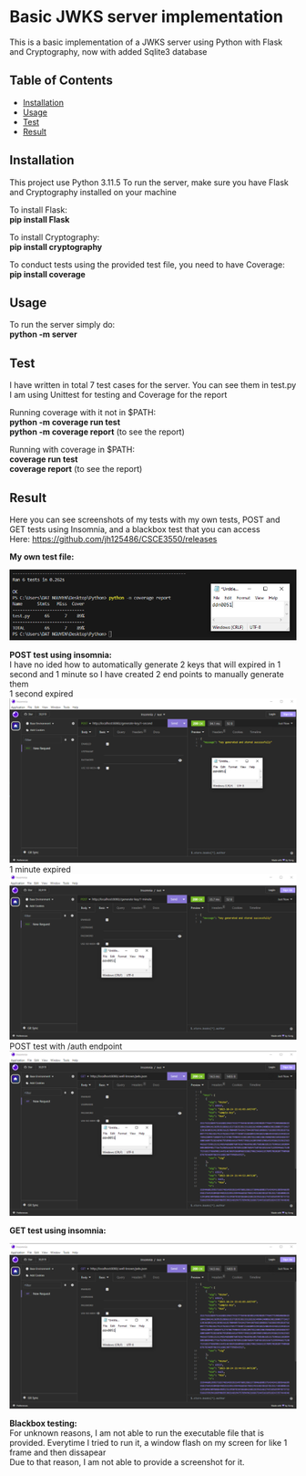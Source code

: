 # Basic JWKS server implementation

This is a basic implementation of a JWKS server using Python with Flask and Cryptography, now with added Sqlite3 database

## Table of Contents

- [Installation](#installation)
- [Usage](#usage)
- [Test](#test)
- [Result](#result)

## Installation

This project use Python 3.11.5
To run the server, make sure you have Flask and Cryptography installed on your machine

To install Flask:<br>
**pip install Flask**

To install Cryptography:<br>
**pip install cryptography**

To conduct tests using the provided test file, you need to have Coverage:<br>
**pip install coverage**

## Usage

To run the server simply do:<br>
**python -m server**

## Test

I have written in total 7 test cases for the server. You can see them in test.py
I am using Unittest for testing and Coverage for the report

Running coverage with it not in $PATH:<br>
**python -m coverage run test**<br>
**python -m coverage report** (to see the report)<br>

Running with coverage in $PATH:<br>
**coverage run test**<br>
**coverage report** (to see the report)<br>

## Result

Here you can see screenshots of my tests with my own tests, POST and GET tests using Insomnia, and a blackbox test that you can access<br>
Here: https://github.com/jh125486/CSCE3550/releases

**My own test file:**<br>

![Test case images](./screenshots/coverage_report_sq3.PNG)

**POST test using insomnia:**<br>
I have no ided how to automatically generate 2 keys that will expired in 1 second and 1 minute so I have created 2 end points to manually generate them <br>
1 second expired <br>
![POST test images 1 second](./screenshots/1_second_expire_key.PNG)
1 minute expired <br>
![POST test images 1 minute](./screenshots/1_minute_expire_key.PNG)
POST test with /auth endpoint <br>
![POST test images sqlite](./screenshots/GET_test_sglite.PNG)

**GET test using insomnia:**<br>

![GET test images](./screenshots/GET_test_sglite.PNG)

**Blackbox testing:**<br>
For unknown reasons, I am not able to run the executable file that is provided. Everytime I tried to run it, a window flash on my screen for like 1 frame and then dissapear<br>
Due to that reason, I am not able to provide a screenshot for it.<br>
